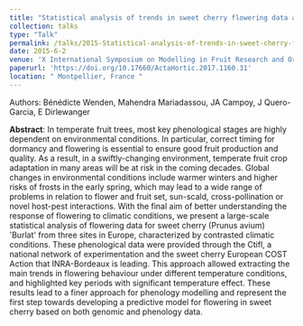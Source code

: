 ```yaml
---
title: "Statistical analysis of trends in sweet cherry flowering data across Europe"
collection: talks
type: "Talk"
permalink: /talks/2015-Statistical-analysis-of-trends-in-sweet-cherry-flowering-data-across-Europe
date: 2015-6-2
venue: 'X International Symposium on Modelling in Fruit Research and Orchard Management'
paperurl: 'https://doi.org/10.17660/ActaHortic.2017.1160.31'
location: "	Montpellier, France "
---
```


Authors: Bénédicte Wenden, Mahendra Mariadassou, JA Campoy, J Quero-Garcia, E Dirlewanger

**Abstract**: In temperate fruit trees, most key phenological stages are highly dependent on environmental conditions. In particular, correct timing for dormancy and flowering is essential to ensure good fruit production and quality. As a result, in a swiftly-changing environment, temperate fruit crop adaptation in many areas will be at risk in the coming decades. Global changes in environmental conditions include warmer winters and higher risks of frosts in the early spring, which may lead to a wide range of problems in relation to flower and fruit set, sun-scald, cross-pollination or novel host-pest interactions. With the final aim of better understanding the response of flowering to climatic conditions, we present a large-scale statistical analysis of flowering data for sweet cherry (Prunus avium) 'Burlat' from three sites in Europe, characterized by contrasted climatic conditions. These phenological data were provided through the Ctifl, a national network of experimentation and the sweet cherry European COST Action that INRA-Bordeaux is leading. This approach allowed extracting the main trends in flowering behaviour under different temperature conditions, and highlighted key periods with significant temperature effect. These results lead to a finer approach for phenology modelling and represent the first step towards developing a predictive model for flowering in sweet cherry based on both genomic and phenology data.
